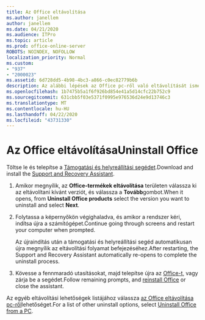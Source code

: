 ```yaml
---
title: Az Office eltávolítása
ms.author: janellem
author: janellem
ms.date: 04/21/2020
ms.audience: ITPro
ms.topic: article
ms.prod: office-online-server
ROBOTS: NOINDEX, NOFOLLOW
localization_priority: Normal
ms.custom:
- "937"
- "2000023"
ms.assetid: 6d728dd5-4b98-4bc3-a866-c0ec82779b6b
description: Az alábbi lépések az Office pc-ről való eltávolítását ismertetik.
ms.openlocfilehash: 1b7475b5a1f6f926bd854e41a5d14cfc22b752c9
ms.sourcegitcommit: 631cbb5f03e5371f0995e976536d24e9d13746c3
ms.translationtype: MT
ms.contentlocale: hu-HU
ms.lasthandoff: 04/22/2020
ms.locfileid: "43731330"
---
```

# <a name="uninstall-office"></a><span data-ttu-id="8c70a-103">Az Office eltávolítása</span><span class="sxs-lookup"><span data-stu-id="8c70a-103">Uninstall Office</span></span>

<span data-ttu-id="8c70a-104">Töltse le és telepítse a [Támogatási és helyreállítási segédet](https://aka.ms/SARA-OfficeUninstall-Alchemy).</span><span class="sxs-lookup"><span data-stu-id="8c70a-104">Download and install the [Support and Recovery Assistant](https://aka.ms/SARA-OfficeUninstall-Alchemy).</span></span>
  
1. <span data-ttu-id="8c70a-105">Amikor megnyílik, az **Office-termékek eltávolítása** területen válassza ki az eltávolítani kívánt verziót, és válassza a **Tovább**gombot.</span><span class="sxs-lookup"><span data-stu-id="8c70a-105">When it opens, from **Uninstall Office products** select the version you want to uninstall and select **Next**.</span></span>

2. <span data-ttu-id="8c70a-106">Folytassa a képernyőkön végighaladva, és amikor a rendszer kéri, indítsa újra a számítógépet.</span><span class="sxs-lookup"><span data-stu-id="8c70a-106">Continue going through screens and restart your computer when prompted.</span></span>

    <span data-ttu-id="8c70a-107">Az újraindítás után a támogatási és helyreállítási segéd automatikusan újra megnyílik az eltávolítási folyamat befejezéséhez.</span><span class="sxs-lookup"><span data-stu-id="8c70a-107">After restarting, the Support and Recovery Assistant automatically re-opens to complete the uninstall process.</span></span>

3. <span data-ttu-id="8c70a-108">Kövesse a fennmaradó utasításokat, majd telepítse újra az [Office-t,](https://portal.office.com/OLS/MySoftware.aspx) vagy zárja be a segédet.</span><span class="sxs-lookup"><span data-stu-id="8c70a-108">Follow remaining prompts, and [reinstall Office](https://portal.office.com/OLS/MySoftware.aspx) or close the assistant.</span></span>

<span data-ttu-id="8c70a-109">Az egyéb eltávolítási lehetőségek listájához válassza [az Office eltávolítása pc-ről](https://support.office.com/article/9dd49b83-264a-477a-8fcc-2fdf5dbf61d8?wt.mc_id=Alchemy_ClientDIA)lehetőséget.</span><span class="sxs-lookup"><span data-stu-id="8c70a-109">For a list of other uninstall options, select [Uninstall Office from a PC](https://support.office.com/article/9dd49b83-264a-477a-8fcc-2fdf5dbf61d8?wt.mc_id=Alchemy_ClientDIA).</span></span>
  